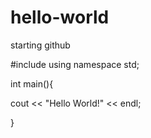 # hello-world
starting github

#include <iostream>
using namespace std;

int main(){

cout << "Hello World!" << endl;


}
